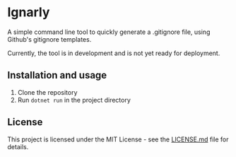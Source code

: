 # Ignarly

A simple command line tool to quickly generate a .gitignore file, using Github's gitignore templates.

Currently, the tool is in development and is not yet ready for deployment.

## Installation and usage

1. Clone the repository
2. Run `dotnet run` in the project directory

## License

This project is licensed under the MIT License - see the [LICENSE.md](LICENSE.md) file for details.

